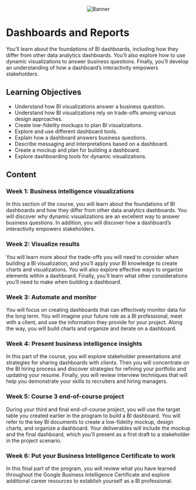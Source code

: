 <p align="center">
<img src="https://github.com/CindCodes/Google-Business-Intelligence-Capstone/blob/main/Graphics/DashboardsBanner.png" alt="Banner" title="Dashboards and Reports">
</p>

# Dashboards and Reports
You’ll learn about the foundations of BI dashboards, including how they differ from other data analytics dashboards. You’ll also explore how to use dynamic visualizations to answer business questions. Finally, you’ll develop an understanding of how a dashboard’s interactivity empowers stakeholders.

## Learning Objectives
<ul>
  <li> Understand how BI visualizations answer a business question. </li>
  <li> Understand how BI visualizations rely on trade-offs among various design approaches. </li>
  <li> Create low-fidelity mockups to plan BI visualizations. </li>
  <li> Explore and use different dashboard tools. </li>
  <li> Explain how a dashboard answers business questions. </li>
  <li> Describe messaging and interpretations based on a dashboard. </li>
  <li> Create a mockup and plan for building a dashboard. </li>
  <li> Explore dashboarding tools for dynamic visualizations. </li>
</ul>

## Content
### Week 1: Business intelligence visualizations

In this section of the course, you will learn about the foundations of BI dashboards and how they differ from other data analytics dashboards. You will discover why dynamic visualizations are an excellent way to answer business questions. In addition, you will discover how a dashboard’s interactivity empowers stakeholders.

### Week 2: Visualize results

You will learn more about the trade-offs you will need to consider when building a BI visualization, and you’ll apply your BI knowledge to create charts and visualizations. You will also explore effective ways to organize elements within a dashboard. Finally, you’ll learn what other considerations you’ll need to make when building a dashboard. 

### Week 3: Automate and monitor

You will focus on creating dashboards that can effectively monitor data for the long term. You will imagine your future role as a BI professional, meet with a client, and use the information they provide for your project. Along the way, you will build charts and organize and iterate on a dashboard.

### Week 4: Present business intelligence insights

In this part of the course, you will explore stakeholder presentations and strategies for sharing dashboards with clients. Then you will concentrate on the BI hiring process and discover strategies for refining your portfolio and updating your resume. Finally, you will review interview techniques that will help you demonstrate your skills to recruiters and hiring managers.

### Week 5: Course 3 end-of-course project

During your third and final end-of-course project, you will use the target table you created earlier in the program to build a BI dashboard. You will refer to the key BI documents to create a low-fidelity mockup, design charts, and organize a dashboard. Your deliverables will include the mockup and the final dashboard, which you’ll present as a first draft to a stakeholder in the project scenario.  

### Week 6: Put your Business Intelligence Certificate to work

In this final part of the program, you will review what you have learned throughout the Google Business Intelligence Certificate and explore additional career resources to establish yourself as a BI professional.
